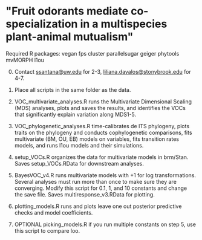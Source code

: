 # "Fruit odorants mediate co-specialization in a multispecies plant-animal mutualism"

Required R packages:
vegan
fps
cluster
parallelsugar
geiger
phytools
mvMORPH
l1ou

0. Contact ssantana@uw.edu for 2-3, liliana.davalos@stonybrook.edu for 4-7.

1. Place all scripts in the same folder as the data.

2. VOC_multivariate_analyses.R runs the Multivariate Dimensional Scaling (MDS) analyses, plots and saves the results, and identifies the VOCs that significantly explain variation along MDS1-5.

3. VOC_phylogenetic_analyses.R time-calibrates de ITS phylogeny, plots traits on the phylogeny and conducts cophylogenetic comparisons, fits multivariate (BM, OU, EB) models on variables, fits transition rates models, and runs l1ou models and their simulations.

4. setup_VOCs.R organizes the data for multivariate models in brm/Stan. Saves setup_VOCs.RData for downstream analyses.

5. BayesVOC_v4.R runs multivariate models with +1 for log transformations. Several analyses must run more than once to make sure they are converging. Modify this script for 0.1, 1, and 10 constants and change the save file. Saves multiresponse_v3.RData for plotting.

6. plotting_models.R runs and plots leave one out posterior predictive checks and model coefficients. 

7. OPTIONAL picking_models.R if you run multiple constants on step 5, use this script to compare loo.
